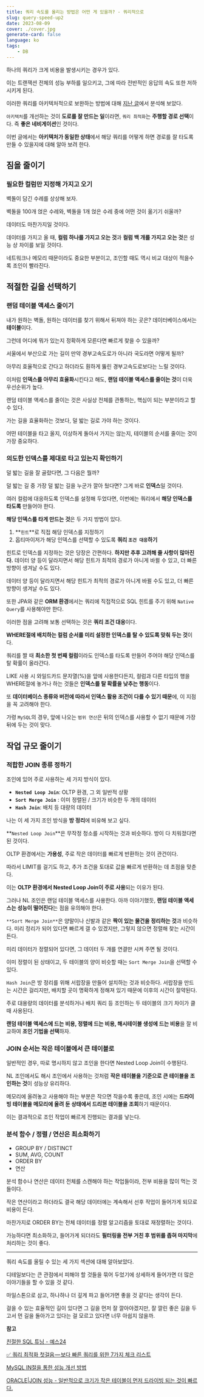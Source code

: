 ```yaml
---
title: 쿼리 속도를 올리는 방법은 어떤 게 있을까? - 쿼리적으로
slug: query-speed-up2
date: 2023-08-09
cover: ./cover.jpg
generate-card: false
language: ko
tags:
    - DB
---
```


하나의 쿼리가 크게 비용을 발생시키는 경우가 있다. 

이는 트랜잭션 전체의 성능 부하를 일으키고, 그에 따라 전반적인 응답의 속도 또한 저하시키게 된다. 

이러한 쿼리를 아키텍처적으로 보완하는 방법에 대해 [지난 글](/query-speed-up)에서 분석해 보았다. 


`아키텍처`를 개선하는 것이 **도로를 잘 만드는 일**이라면, `쿼리 최적화`는 **주행할 경로 선택**이다. 즉 **좋은 네비게이션**인 것이다.

이번 글에서는 **아키텍처가 동일한 상태**에서 해당 쿼리를 어떻게 하면 경로를 잘 타도록 만들 수 있을지에 대해 알아 보려 한다. 



## 짐을 줄이기

### 필요한 컬럼만 지정해 가지고 오기

벽돌이 담긴 수레를 상상해 보자.

벽돌을 100개 얹은 수레와, 벽돌을 1개 얹은 수레 중에 어떤 것이 옮기기 쉬울까? 

데이터도 마찬가지일 것이다. 

데이터를 가지고 올 때, **컬럼 하나를 가지고 오는 것**과 **컬럼 백 개를 가지고 오는 것**은 성능 상 차이를 보일 것이다.

네트워크나 메모리 때문이라도 중요한 부분이고, 조인할 때도 역시 비교 대상이 적을수록 조인이 빨라진다. 

## 적절한 길을 선택하기

### 랜덤 테이블 액세스 줄이기

내가 원하는 벽돌, 원하는 데이터를 찾기 위해서 뒤져야 하는 곳은? 데이터베이스에서는 **테이블**이다. 

그런데 어디에 뭐가 있는지 정확하게 모른다면 빠르게 찾을 수 있을까?

서울에서 부산으로 가는 길이 만약 경부고속도로가 아니라 국도라면 어떻게 될까? 

아무리 효율적으로 간다고 하더라도 훤하게 뚫린 경부고속도로보다는 느릴 것이다.

이처럼 **인덱스를 아무리 효율화**시킨다고 해도, **랜덤 테이블 액세스를 줄이는 것**이 더욱 우선순위가 높다. 

랜덤 테이블 액세스를 줄이는 것은 사실상 전체를 관통하는, 핵심이 되는 부분이라고 할 수 있다. 

가는 길을 효율화하는 것보다, 덜 밟는 길로 가야 하는 것이다. 

어떤 테이블을 타고 올지, 이상하게 돌아서 가지는 않는지, 테이블의 순서를 줄이는 것이 가장 중요하다.


### 의도한 인덱스를 제대로 타고 있는지 확인하기

덜 밟는 길을 잘 골랐다면, 그 다음은 뭘까?

덜 밟는 길 중 가장 덜 밟는 길을 누군가 깔아 뒀다면? 그게 바로 **인덱스**일 것이다.

여러 컬럼에 대응하도록 인덱스를 설정해 두었다면, 이번에는 쿼리에서 **해당 인덱스를 타도록** 만들어야 한다. 

**해당 인덱스를 타게 만드는 것**은 두 가지 방법이 있다. 

1. **`힌트`**로 직접 해당 인덱스를 지정하기
2. 옵티마이저가 해당 인덱스를 선택할 수 있도록 **쿼리 `조건 대응`하기**

힌트로 인덱스를 지정하는 것은 당장은 간편하다. **하지만 추후 고려해 줄 사항이 많아진다.** 데이터 양 등이 달라지면서 해당 힌트가 최적의 경로가 아니게 바뀔 수 있고, 더 빠른 방향이 생겨날 수도 있다.

데이터 양 등이 달라지면서 해당 힌트가 최적의 경로가 아니게 바뀔 수도 있고, 더 빠른 방향이 생겨날 수도 있다.

또한 JPA와 같은 **ORM 환경**에서는 쿼리에 직접적으로 SQL 힌트를 주기 위해 `Native Query`를 사용해야만 한다.

이러한 점을 고려해 보통 선택하는 것은 **쿼리 조건 대응**이다.  

**WHERE절에 배치하는 컬럼 순서를 미리 설정한 인덱스를 탈 수 있도록 맞춰 두는 것**이다.

쿼리를 짤 때 **최소한 첫 번째 컬럼**이라도 인덱스를 타도록 만들어 주어야 해당 인덱스를 탈 확률이 올라간다.  

LIKE 사용 시 와일드카드 문자열(%)을 앞에 사용한다든지, 컬럼과 다른 타입의 행을 WHERE절에 놓거나 하는 것들은 **인덱스를 탈 확률을 낮추는 행동**이다.

또 **데이터베이스 종류와 버전에 따라서 인덱스 활용 조건이 다를 수 있기 때문**에, 이 지점을 꼭 고려해야 한다. 

가령 `MySQL`의 경우, 앞에 나오는 `범위 연산`은 뒤의 인덱스를 사용할 수 없기 때문에 가장 뒤에 두는 것이 맞다. 

## 작업 규모 줄이기

### 적합한 JOIN 종류 정하기

조인에 있어 주로 사용하는 세 가지 방식이 있다.

- **`Nested Loop Join`**: OLTP 환경, 그 외 일반적 상황
- **`Sort Merge Join`** : 이미 정렬된 / 크기가 비슷한 두 개의 데이터
- **`Hash Join`**: 배치 등 대량의 데이터

나는 이 세 가지 조인 방식을 **방 정리**에 비유해 보고 싶다.

**`Nested Loop Join`**은 무작정 청소를 시작하는 것과 비슷하다. 방이 다 치워졌다면 된 것이다. 

OLTP 환경에서는 **가용성**, 주로 작은 데이터를 빠르게 반환하는 것이 관건이다.

따라서 LIMIT를 걸기도 하고, 추가 조건을 토대로 값을 빠르게 반환하는 데 초점을 맞춘다.

이는 **OLTP 환경에서 Nested Loop Join이 주로 사용**되는 이유가 된다.

그러나 NL 조인은 랜덤 테이블 액세스를 사용한다. 아까 이야기했듯, **랜덤 테이블 액세스는 성능이 떨어진다**는 점을 유의해야 한다.

`**Sort Merge Join**`은 양말이나 신발과 같은 **짝이 있는 물건을 정리하는 것**과 비슷하다. 미리 정리가 되어 있다면 빠르게 갤 수 있겠지만, 그렇지 않으면 정렬해 찾는 시간이 든다.

미리 데이터가 정렬되어 있다면, 그 데이터 두 개를 연결만 시켜 주면 될 것이다.

이미 정렬이 된 상태이고, 두 테이블의 양이 비슷할 때는 `Sort Merge Join`을 선택할 수 있다.

`Hash Join`은 방 정리를 위해 서랍장을 만들어 설치하는 것과 비슷하다. 서랍장을 만드는 시간은 걸리지만, 배치할 곳이 명확하게 정해져 있기 때문에 이후의 시간이 절약된다.

주로 대용량의 데이터를 분석하거나 배치 쿼리 등 조인하는 두 테이블의 크기 차이가 클 때 사용된다.

**랜덤 테이블 액세스에 드는 비용, 정렬에 드는 비용, 해시테이블 생성에 드는 비용**을 잘 비교하여 **조인 기법을 선택**하자.

### **JOIN 순서는 작은 테이블에서 큰 테이블로**

일반적인 경우, 따로 명시하지 않고 조인을 한다면 Nested Loop Join이 수행된다.

NL 조인에서도 해시 조인에서 사용하는 것처럼 **작은 테이블을 기준으로 큰 테이블을 조인하는 것**이 성능상 유리하다.

메모리에 올려놓고 사용해야 하는 부분은 작으면 작을수록 좋은데, 조인 시에는 **드라이빙 테이블을 메모리에 올려 둔 상태에서 드리븐 테이블을 조회**하기 때문이다.

이는 결과적으로 조인 작업이 빠르게 진행되는 결과를 낳는다.

### 분석 함수 / 정렬 / 연산은 최소화하기

- GROUP BY / DISTINCT
- SUM, AVG, COUNT
- ORDER BY
- 연산

분석 함수나 연산은 데이터 전체를 스캔해야 하는 작업들이라, 전부 비용을 많이 먹는 것들이다. 

작은 연산이라고 하더라도 결국 해당 데이터에는 계속해서 선후 작업이 들어가게 되므로 비용이 든다.

마찬가지로 ORDER BY는 전체 데이터를 정렬 알고리즘을 토대로 재정렬하는 것이다. 

가능하다면 최소화하고, 들어가게 되더라도 **필터링을 전부 거친 후 범위를 좁혀 마지막**에 처리하는 것이 좋다.

---

쿼리 속도를 올릴 수 있는 세 가지 섹션에 대해 알아보았다.

디테일보다는 큰 관점에서 피해야 할 것들을 묶어 두었기에 상세하게 들어가면 더 많은 이야기들을 할 수 있을 것 같다.

마일스톤으로 삼고, 하나하나 더 깊게 파고 들어가면 좋을 것 같다는 생각이 든다.

걸을 수 있는 효율적인 길이 있다면 그 길을 먼저 잘 깔아야겠지만, 잘 깔린 좋은 길을 두고서 먼 길을 돌아가고 있다는 걸 모르고 있다면 너무 아쉽지 않을까.

**참고**

[친절한 SQL 튜닝 - 예스24](https://www.yes24.com/Product/Goods/61254539)

[✅ 쿼리 최적화 첫걸음 — 보다 빠른 쿼리를 위한 7가지 체크 리스트](https://medium.com/watcha/쿼리-최적화-첫걸음-보다-빠른-쿼리를-위한-7가지-체크-리스트-bafec9d2c073)

[MySQL IN절을 통한 성능 개선 방법](https://jojoldu.tistory.com/565)

[ORACLE|JOIN 성능 - 일반적으로 크기가 작은 테이블이 먼저 드라이빙 되는 것이 빠르다.](https://3030.tistory.com/138)
